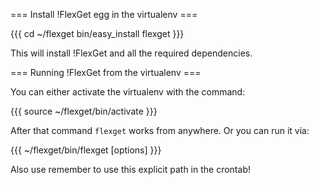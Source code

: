 === Install !FlexGet egg in the virtualenv ===

{{{
cd ~/flexget
bin/easy_install flexget
}}}

This will install !FlexGet and all the required dependencies.

=== Running !FlexGet from the virtualenv ===

You can either activate the virtualenv with the command:

{{{
source ~/flexget/bin/activate
}}}

After that command `flexget` works from anywhere. Or you can run it via:

{{{
~/flexget/bin/flexget [options]
}}}

Also use remember to use this explicit path in the crontab!

